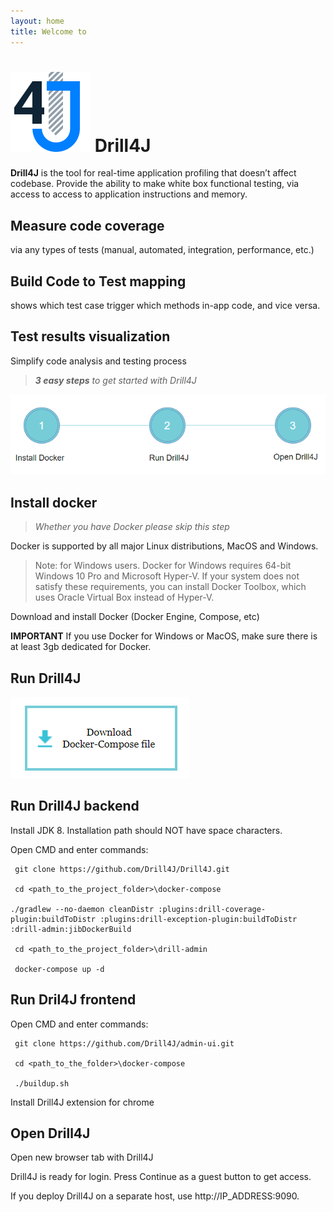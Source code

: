 ```yaml
---
layout: home
title: Welcome to
---
```

# ![image](/assets/img/drill-logo.png) Drill4J
**Drill4J** is the tool for real-time application profiling that doesn’t affect codebase. Provide the ability to make white box functional testing, via access to access to application instructions and memory.

## Measure code coverage 
via any types of tests (manual, automated, integration, performance, etc.)​
## Build Code to Test mapping
shows which test case trigger which methods in-app code, and vice versa. ​
## Test results visualization
Simplify code analysis and testing process

> _**3 easy steps** to get started with Drill4J_


![image](/assets/img/install-drill-step1.png)

## Install docker 
> _Whether you have Docker please skip this step_

Docker is supported by all major Linux distributions, MacOS and Windows.

>Note: for Windows users. Docker for Windows requires 64-bit Windows 10 Pro and Microsoft Hyper-V. 
If your system does not satisfy these requirements, you can install Docker Toolbox, which uses Oracle Virtual Box instead of Hyper-V.

Download and install Docker (Docker Engine, Compose, etc)

**IMPORTANT** If you use Docker for Windows or MacOS, make sure there is at least 3gb dedicated for Docker. 
    
## Run Drill4J

![image](/assets/img/install-drill-step2.png)

## Run Drill4J backend
Install JDK 8. Installation path should NOT have space characters.


Open CMD and enter commands:

     git clone https://github.com/Drill4J/Drill4J.git

     cd <path_to_the_project_folder>\docker-compose

    ./gradlew --no-daemon cleanDistr :plugins:drill-coverage-plugin:buildToDistr :plugins:drill-exception-plugin:buildToDistr :drill-admin:jibDockerBuild

     cd <path_to_the_project_folder>\drill-admin

     docker-compose up -d

## Run Dril4J frontend
Open CMD and enter commands:

     git clone https://github.com/Drill4J/admin-ui.git 

     cd <path_to_the_folder>\docker-compose
    
     ./buildup.sh


Install Drill4J extension for chrome

## Open Drill4J
Open new browser tab with Drill4J

Drill4J is ready for login. Press Continue as a guest button to get access. 

If you deploy Drill4J on a separate host, use http://IP_ADDRESS:9090.

